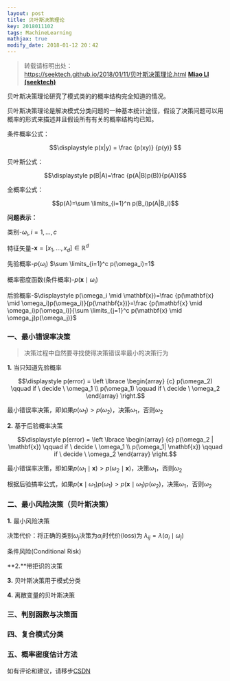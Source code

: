 ```yaml
---
layout: post
title: 贝叶斯决策理论
key: 2018011102
tags: MachineLearning
mathjax: true
modify_date: 2018-01-12 20：42
---
```


>转载请标明出处：  
>https://seektech.github.io/2018/01/11/贝叶斯决策理论.html [**Miao LI (seektech)**](https://seektech.github.io/2018/01/11/贝叶斯决策理论.html)

贝叶斯决策理论研究了模式类的的概率结构完全知道的情况。

贝叶斯决策理论是解决模式分类问题的一种基本统计途径，假设了决策问题可以用概率的形式来描述并且假设所有有关的概率结构均已知。

条件概率公式：

$$\displaystyle p(x|y) = \frac {p(xy)} {p(y)} $$

贝叶斯公式：

$$\displaystyle p(B|A)=\frac {p(A|B)p(B)}{p(A)}$$

全概率公式：

$$p(A)=\sum \limits_{i=1}^n p(B_i)p(A|B_i)$$

**问题表示：**

类别-$\displaystyle \omega_i, i=1,…,c$

特征矢量-$\mathbf{x}=[x_1,\dots,x_d] \in \mathbb{R}^d$

先验概率-$p(\omega_i)$  $\sum \limits_{i=1}^c p(\omega_i)=1$

概率密度函数(条件概率)-$p(\mathbf{x} \mid \omega_i)$

后验概率-$\displaystyle p(\omega_i \mid \mathbf{x})=\frac {p(\mathbf{x} \mid \omega_i)p(\omega_i)}{p(\mathbf{x})}=\frac {p(\mathbf{x} \mid \omega_i)p(\omega_i)}{\sum \limits_{j=1}^c p(\mathbf{x} \mid \omega_j)p(\omega_j)}$

### [](#header-1)一、最小错误率决策

> 决策过程中自然要寻找使得决策错误率最小的决策行为

**1.** 当只知道先验概率

$$\displaystyle p(error) = \left \lbrace \begin{array} {c} p(\omega_2) \qquad if \ decide \ \omega_1 \\ p(\omega_1) \qquad if \ decide \ \omega_2 \end{array} \right.$$

最小错误率决策，即如果$p(\omega_1) >p(\omega_2)$，决策$\omega_1$，否则$\omega_2$

**2.** 基于后验概率决策

$$\displaystyle p(error) = \left \lbrace \begin{array} {c} p(\omega_2 | \mathbf{x}) \qquad if \ decide \ \omega_1 \\ p(\omega_1| \mathbf{x}) \qquad if \ decide \ \omega_2 \end{array} \right.$$

最小错误率决策，即如果$p(\omega_1 \mid \mathbf{x}) >p(\omega_2 \mid \mathbf{x})​$，决策$\omega_1​$，否则$\omega_2​$

根据后验搞率公式，如果$p(\mathbf{x} \mid \omega_1)p(\omega_1) >p(\mathbf{x}\mid \omega_1)p(\omega_2)$，决策$\omega_1$，否则$\omega_2$


### [](#header-2)二、最小风险决策（贝叶斯决策）

**1.** 最小风险决策

决策代价：将正确的类别$\omega_j$决策为$\alpha_i$时代价(loss)为 $\lambda_{ij}=\lambda(\alpha_i \mid \omega_j)$

条件风险(Conditional Risk)

**2.**带拒识的决策

**3.** 贝叶斯决策用于模式分类

**4.** 离散变量的贝叶斯决策

### [](#header-3)三、判别函数与决策面

### [](#header-4)四、复合模式分类

### [](#header-5)五、概率密度估计方法

如有评论和建议，请移步[CSDN](http://blog.csdn.net/u013413471/article/)  
